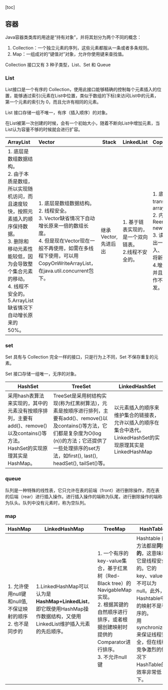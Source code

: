 [toc]

## 容器

Java容器类类库的用途是“持有对象”，并将其划分为两个不同的概念：

1. Collection：一个独立元素的序列，这些元素都服从一条或者多条规则。
2. Map：一组成对的“键值对”对象，允许你使用键来查找值。

Collection 接口又有 3 种子类型，List、Set 和 Queue

### List

List接口是一个有序的 Collection，使用此接口能够精确的控制每个元素插入的位置，能够通过索引(元素在List中位置，类似于数组的下标)来访问List中的元素，第一个元素的索引为 0，而且允许有相同的元素。

List 接口存储一组不唯一，有序（插入顺序）的对象。

在List被第一次创建的时候，会有一个初始大小，随着不断向List中增加元素，当List认为容量不够的时候就会进行扩容。

| ArrayList                                                    | Vector                                                       | Stack               | LinkedList                                              | CopyOnWriteArrayList                                         |
| :----------------------------------------------------------- | :----------------------------------------------------------- | ------------------- | ------------------------------------------------------- | ------------------------------------------------------------ |
| 1. 底层是数组数据结构。<br>2. 由于本质是数组，所以实现随机访问，而且速度较快，按照元素插入的顺序保持数据。<br>3. 删除和移动元素性能较低，因为会导致整个集合元素的移动。<br>4. 线程不安全的。<br>5.ArrayList缺省情况下自动增长原来的50%。 | 1. 底层是数组数据结构。<br/>2. 线程安全。<br>3. Vector缺省情况下自动增长原来一倍的数组长度。<br>4. 但是现在Vector现在一般不再使用，如需在多线程下使用，可以用CopyOnWriteArrayList，在java.util.concurrent包下。 | 继承Vector,先进后出 | 1. 基于链表实现的，是一个双向链表。<br>2.线程不安全的。 | 1. 底层是用volatile transient声明的数组 array<br>2. 内部持有一个ReentrantLock lock = new ReentrantLock();<br>3. 读写分离，写时复制出一个新的数组，完成插入、修改或者移除操作后将新数组赋值给array<br>4.增删改都需要获得锁，并且锁只有一把，而读操作不需要获得锁，支持并发。 |



### set

Set 具有与 Collection 完全一样的接口，只是行为上不同，Set 不保存重复的元素。

Set 接口存储一组唯一，无序的对象。



| HashSet                                                      | TreeSet                                                      | LinkedHashSet                                                |
| ------------------------------------------------------------ | ------------------------------------------------------------ | ------------------------------------------------------------ |
| 采用hash表算法来实现的，其中的元素没有按顺序排列，主要有add()、remove()以及contains()等方法。<br>HashSet的实现原理其实是HashMap。 | TreeSet是采用树结构实现(称为红黑树算法)，元素是按顺序进行排列，主要有add()、remove()以及contains()等方法，它们都是复杂度为O(log (n))的方法；它还提供了一些处理排序的set方法，如first(), last(), headSet(), tailSet()等。 | 以元素插入的顺序来维护集合的链接表，允许以插入的顺序在集合中迭代。<br>LinkedHashSet的实现原理其实是LinkedHashMap |

### queue

队列是一种特殊的线性表，它只允许在表的前端（front）进行删除操作，而在表的后端（rear）进行插入操作。进行插入操作的端称为队尾，进行删除操作的端称为队头。队列中没有元素时，称为空队列。

### map

| HashMap                                                      | LinkedHashMap                                                | TreeMap                                                      | HashTable                                                    | ConcurrentHashMap                                            |
| ------------------------------------------------------------ | ------------------------------------------------------------ | ------------------------------------------------------------ | ------------------------------------------------------------ | ------------------------------------------------------------ |
| 1. 允许使用null键和null值,不保证映射的顺序<br>2. 也不是同步的 | 1.LinkedHashMap可以认为是**HashMap+LinkedList**，即它既使用HashMap操作数据结构，又使用LinkedList维护插入元素的先后顺序。 | 1. 一个有序的key-value集合，基于红黑树（Red-Black tree）的 NavigableMap实现。<br>2. 根据其键的自然顺序进行排序，或者根据创建映射时提供的 Comparator进行排序。<br>3. 不允许null键 | Hashtable 的方法都是**同步的**，这意味着它是线程安全的。它的key、value都不可以为null。此外，Hashtable中的映射不是有序的。<br>用synchronized来保证线程安全，但在线程竞争激烈的情况下HashTable的效率非常低下。 | ConcurrentHashMap是由Segment数组结构和HashEntry数组结构组成。Segmentjich继承可重入锁ReentrantLock，在ConcurrentHashMap里扮演锁的角色，HashEntry则用于存储键值对数据。 |

